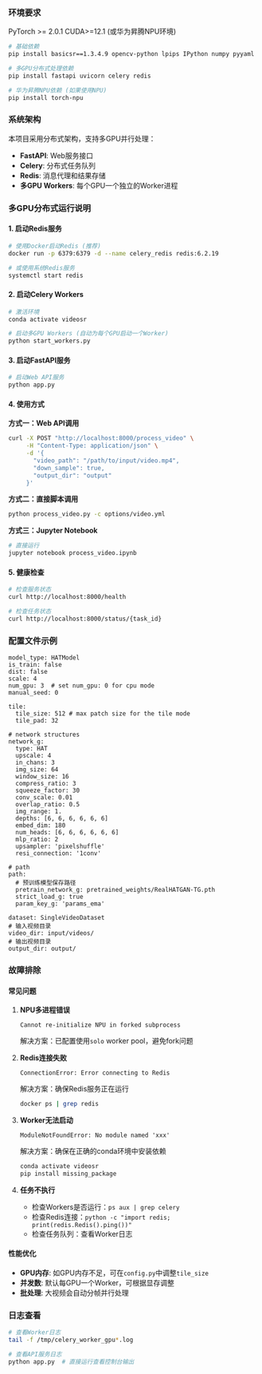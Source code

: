 ### 环境要求

PyTorch >= 2.0.1 CUDA>=12.1 (或华为昇腾NPU环境)

```bash
# 基础依赖
pip install basicsr==1.3.4.9 opencv-python lpips IPython numpy pyyaml

# 多GPU分布式处理依赖
pip install fastapi uvicorn celery redis

# 华为昇腾NPU依赖 (如果使用NPU)
pip install torch-npu
```

### 系统架构

本项目采用分布式架构，支持多GPU并行处理：

- **FastAPI**: Web服务接口
- **Celery**: 分布式任务队列
- **Redis**: 消息代理和结果存储
- **多GPU Workers**: 每个GPU一个独立的Worker进程

### 多GPU分布式运行说明

#### 1. 启动Redis服务
```bash
# 使用Docker启动Redis (推荐)
docker run -p 6379:6379 -d --name celery_redis redis:6.2.19

# 或使用系统Redis服务
systemctl start redis
```

#### 2. 启动Celery Workers
```bash
# 激活环境
conda activate videosr

# 启动多GPU Workers (自动为每个GPU启动一个Worker)
python start_workers.py
```

#### 3. 启动FastAPI服务
```bash
# 启动Web API服务
python app.py
```

#### 4. 使用方式

**方式一：Web API调用**
```bash
curl -X POST "http://localhost:8000/process_video" \
     -H "Content-Type: application/json" \
     -d '{
       "video_path": "/path/to/input/video.mp4",
       "down_sample": true,
       "output_dir": "output"
     }'
```

**方式二：直接脚本调用**
```bash
python process_video.py -c options/video.yml
```

**方式三：Jupyter Notebook**
```bash
# 直接运行
jupyter notebook process_video.ipynb
```

#### 5. 健康检查
```bash
# 检查服务状态
curl http://localhost:8000/health

# 检查任务状态
curl http://localhost:8000/status/{task_id}
```

### 配置文件示例

```
model_type: HATModel
is_train: false
dist: false
scale: 4
num_gpu: 3  # set num_gpu: 0 for cpu mode
manual_seed: 0

tile:
  tile_size: 512 # max patch size for the tile mode
  tile_pad: 32
  
# network structures
network_g:
  type: HAT
  upscale: 4
  in_chans: 3
  img_size: 64
  window_size: 16
  compress_ratio: 3
  squeeze_factor: 30
  conv_scale: 0.01
  overlap_ratio: 0.5
  img_range: 1.
  depths: [6, 6, 6, 6, 6, 6]
  embed_dim: 180
  num_heads: [6, 6, 6, 6, 6, 6]
  mlp_ratio: 2
  upsampler: 'pixelshuffle'
  resi_connection: '1conv'

# path
path:
  # 预训练模型保存路径
  pretrain_network_g: pretrained_weights/RealHATGAN-TG.pth
  strict_load_g: true
  param_key_g: 'params_ema'

dataset: SingleVideoDataset
# 输入视频目录
video_dir: input/videos/
# 输出视频目录
output_dir: output/

```

### 故障排除

#### 常见问题

1. **NPU多进程错误**
   ```
   Cannot re-initialize NPU in forked subprocess
   ```
   解决方案：已配置使用`solo` worker pool，避免fork问题

2. **Redis连接失败**
   ```
   ConnectionError: Error connecting to Redis
   ```
   解决方案：确保Redis服务正在运行
   ```bash
   docker ps | grep redis
   ```

3. **Worker无法启动**
   ```
   ModuleNotFoundError: No module named 'xxx'
   ```
   解决方案：确保在正确的conda环境中安装依赖
   ```bash
   conda activate videosr
   pip install missing_package
   ```

4. **任务不执行**
   - 检查Workers是否运行：`ps aux | grep celery`
   - 检查Redis连接：`python -c "import redis; print(redis.Redis().ping())"`
   - 检查任务队列：查看Worker日志

#### 性能优化

- **GPU内存**: 如GPU内存不足，可在`config.py`中调整`tile_size`
- **并发数**: 默认每GPU一个Worker，可根据显存调整
- **批处理**: 大视频会自动分帧并行处理

### 日志查看

```bash
# 查看Worker日志
tail -f /tmp/celery_worker_gpu*.log

# 查看API服务日志
python app.py  # 直接运行查看控制台输出
```

